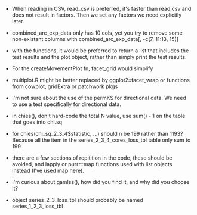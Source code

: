  - When reading in CSV, read_csv is preferred, it's faster than read.csv and does not result in factors. Then we set any factors we need explicitly later.
 
 - combined_arc_exp_data only has 10 cols, yet you try to remove some non-existant columns with combined_arc_exp_data[, -c(7, 11:13, 15)]
 
- with the functions, it would be preferred to return a list that includes the test results and the plot object, rather than simply print the test results.

- For the createMovementPlot fn, facet_grid would simplify

- multiplot.R might be better replaced by ggplot2::facet_wrap or functions from cowplot, gridExtra or patchwork pkgs

- I'm not sure about the use of the permKS for directional data. We need to use a test specifically for directional data.

- in chies(), don't hard-code the total N value, use sum() - 1 on the table that goes into chi.sq

- for chies(chi_sq_2_3_4$statistic, ...) should n be 199 rather than 1193? Because all the item in the series_2_3_4_cores_loss_tbl table only sum to 199. 

- there are a few sections of repitition in the code, these should be avoided, and lapply or purrr::map functions used with list objects instead (I've used map here).

- I'm curious about gamlss(), how did you find it, and why did you choose it?

- object series_2_3_loss_tbl should probably be named series_1_2_3_loss_tbl
